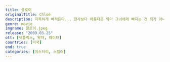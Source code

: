 ```yaml
---
title: 클로이
originalTitle: Chloe
description: 지독하게 빠져든다... 천사보다 아름다운 악마 그녀에게 빠지는 건 죄가 아니다...단란했던 예전과 달리 무너져만 가는 가족관계에 힘들어하던 캐서린(줄리안 무어)은 교수인 남편 데이빗(리암 니슨)이 어린 학생들과 외도하는 것이 아닌지 의심하게 된다. 이에 그녀는 그 동안 지켜 봐왔던 매혹적인 여인 클로이(아만다 사이프리드)에게 남편을 유혹하도록 부탁해 그를 시험하기로 한다. 클로이에게서 남편과의 관계를 듣던 캐서린은 자신이 질투하고 있음을 느끼지만, 그 감정이 누구에게로 향한 것인지 혼란스러워진다. 그리고 이내 자신은 물론 가족들까지 클로이가 쳐 놓은 위험한 거미줄에 걸려들었음을 알게 되는데…지독하게 매혹적인 클로이의 유혹, 그녀의 치명적인 비밀이 공개된다!
genre: movie
imgname: 클로이.jpeg
release: "2009.03.25"
ott: [넷플릭스, 왓챠, 웨이브]
countries: [미국]
end: true
categories: [미스터리, 스릴러]
---
```

